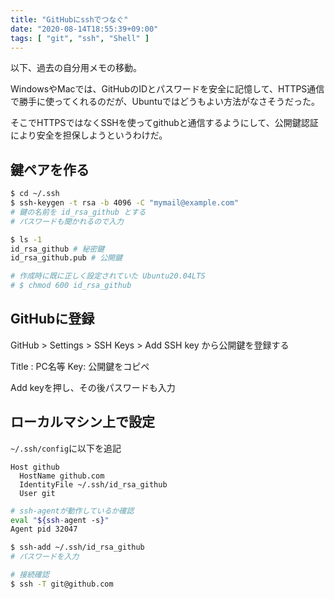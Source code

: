 ```yaml
---
title: "GitHubにsshでつなぐ"
date: "2020-08-14T18:55:39+09:00"
tags: [ "git", "ssh", "Shell" ]
---
```


以下、過去の自分用メモの移動。

WindowsやMacでは、GitHubのIDとパスワードを安全に記憶して、HTTPS通信で勝手に使ってくれるのだが、Ubuntuではどうもよい方法がなさそうだった。

そこでHTTPSではなくSSHを使ってgithubと通信するようにして、公開鍵認証により安全を担保しようというわけだ。

## 鍵ペアを作る

```sh
$ cd ~/.ssh
$ ssh-keygen -t rsa -b 4096 -C "mymail@example.com"
# 鍵の名前を id_rsa_github とする
# パスワードも聞かれるので入力

$ ls -1 
id_rsa_github # 秘密鍵
id_rsa_github.pub # 公開鍵

# 作成時に既に正しく設定されていた Ubuntu20.04LTS
# $ chmod 600 id_rsa_github
```

## GitHubに登録

GitHub > Settings > SSH Keys > Add SSH key から公開鍵を登録する

Title : PC名等
Key: 公開鍵をコピペ

Add keyを押し、その後パスワードも入力

## ローカルマシン上で設定

`~/.ssh/config`に以下を追記

```~/.ssh/config
Host github
  HostName github.com
  IdentityFile ~/.ssh/id_rsa_github
  User git
```

```sh
# ssh-agentが動作しているか確認
eval "${ssh-agent -s}"
Agent pid 32047

$ ssh-add ~/.ssh/id_rsa_github
# パスワードを入力

# 接続確認
$ ssh -T git@github.com
```

